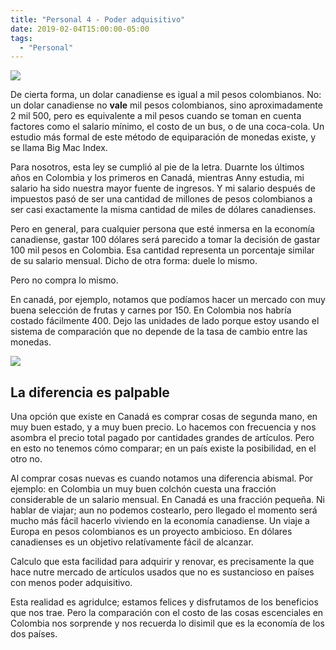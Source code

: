 ```yaml
---
title: "Personal 4 - Poder adquisitivo"
date: 2019-02-04T15:00:00-05:00
tags: 
  - "Personal"
---
```


<div medium><img src="https://i.imgur.com/iNEaiZj.png"></div>

De cierta forma, un dolar canadiense es igual a mil pesos colombianos. No: un dolar canadiense no **vale** mil pesos colombianos, sino aproximadamente 2 mil 500, pero es equivalente a mil pesos cuando se toman en cuenta factores como el salario mínimo, el costo de un bus, o de una coca-cola. Un estudio más formal de este método de equiparación de monedas existe, y se llama Big Mac Index.

Para nosotros, esta ley se cumplió al pie de la letra. Duarnte los últimos años en Colombia y los primeros en Canadá, mientras Anny estudia, mi salario ha sido nuestra mayor fuente de ingresos. Y mi salario después de impuestos pasó de ser una cantidad de millones de pesos colombianos a ser casi exactamente la misma cantidad de miles de dólares canadienses.

Pero en general, para cualquier persona que esté inmersa en la economía canadiense, gastar 100 dólares será parecido a tomar la decisión de gastar 100 mil pesos en Colombia. Esa cantidad representa un porcentaje similar de su salario mensual. Dicho de otra forma: duele lo mismo.

Pero no compra lo mismo.

En canadá, por ejemplo, notamos que podíamos hacer un mercado con muy buena selección de frutas y carnes por 150. En Colombia nos habría costado fácilmente 400. Dejo las unidades de lado porque estoy usando el sistema de comparación que no depende de la tasa de cambio entre las monedas.

<div medium><img src="https://i.imgur.com/3U3eG5D.png"></div>

## La diferencia es palpable

Una opción que existe en Canadá es comprar cosas de segunda mano, en muy buen estado, y a muy buen precio. Lo hacemos con frecuencia y nos asombra el precio total pagado por cantidades grandes de artículos. Pero en esto no tenemos cómo comparar; en un país existe la posibilidad, en el otro no.

Al comprar cosas nuevas es cuando notamos una diferencia abismal. Por ejemplo: en Colombia un muy buen colchón cuesta una fracción considerable de un salario mensual. En Canadá es una fracción pequeña. Ni hablar de viajar; aun no podemos costearlo, pero llegado el momento será mucho más fácil hacerlo viviendo en la economía canadiense. Un viaje a Europa en pesos colombianos es un proyecto ambicioso. En dólares canadienses es un objetivo relatívamente fácil de alcanzar.

Calculo que esta facilidad para adquirir y renovar, es precisamente la que hace nutre mercado de artículos usados que no es sustancioso en países con menos poder adquisitivo.

Esta realidad es agridulce; estamos felices y disfrutamos de los beneficios que nos trae. Pero la comparación con el costo de las cosas escenciales en Colombia nos sorprende y nos recuerda lo disimil que es la economía de los dos países.
